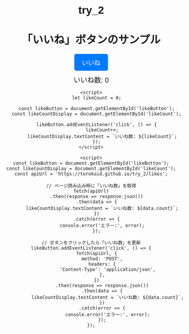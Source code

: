 # try_2

<!DOCTYPE html>
<html lang="ja">
<head>
    <meta charset="UTF-8">
    <meta name="viewport" content="width=device-width, initial-scale=1.0">
    <title>いいねボタン</title>
    <style>
        body {
            font-family: Arial, sans-serif;
            text-align: center;
            margin-top: 50px;
        }
        .like-button {
            display: inline-block;
            padding: 10px 20px;
            font-size: 16px;
            color: #fff;
            background-color: #007bff;
            border: none;
            border-radius: 5px;
            cursor: pointer;
        }
        .like-button:hover {
            background-color: #0056b3;
        }
        .like-count {
            margin-top: 10px;
            font-size: 18px;
        }
    </style>
</head>
<body>
    <h1>「いいね」ボタンのサンプル</h1>
    <button class="like-button" id="likeButton">いいね</button>
    <div class="like-count" id="likeCount">いいね数: 0</div>

    <script>
        let likeCount = 0;

        const likeButton = document.getElementById('likeButton');
        const likeCountDisplay = document.getElementById('likeCount');

        likeButton.addEventListener('click', () => {
            likeCount++;
            likeCountDisplay.textContent = `いいね数: ${likeCount}`;
        });
    </script>

    <script>
    const likeButton = document.getElementById('likeButton');
    const likeCountDisplay = document.getElementById('likeCount');
    const apiUrl = 'https://torokoid.github.io/try_2/likes';

    // ページ読み込み時に「いいね数」を取得
    fetch(apiUrl)
        .then(response => response.json())
        .then(data => {
            likeCountDisplay.textContent = `いいね数: ${data.count}`;
        })
        .catch(error => {
            console.error('エラー:', error);
        });

    // ボタンをクリックしたら「いいね数」を更新
    likeButton.addEventListener('click', () => {
        fetch(apiUrl, {
            method: 'POST',
            headers: {
                'Content-Type': 'application/json',
            },
        })
            .then(response => response.json())
            .then(data => {
                likeCountDisplay.textContent = `いいね数: ${data.count}`;
            })
            .catch(error => {
                console.error('エラー:', error);
            });
    });
</script>

</body>
</html>




